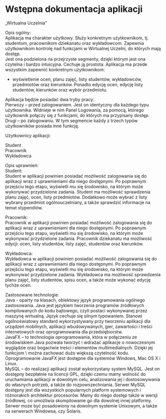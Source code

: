 # Wstępna dokumentacja aplikacji 
„Wirtualna Uczelnia” 

Opis ogólny: <br/>
Aplikacja ma charakter użytkowy. Służy konkretnym użytkownikom, tj. studentom, pracownikom dziekanatu oraz wykładowcom. Zapewnia użytkownikom kontrolę nad funkcjami w Wirtualnej Uczelni, do których mają dostęp.  
Jest ona podzielona na przejrzyste segmenty, dzięki którym jest ona czytelna i bardzo intuicyjna. Cechuje ją prostota. 
Aplikacja ma przede wszystkim zapewnić konkretnym użytkownikom: 
- wyświetlenie ocen, planu zajęć, listy studentów, wykładowców, przedmiotów oraz kierunków. Ponadto edycję ocen, edycję listy studentów, kierunków oraz wybór przedmiotu. 

Aplikacja będzie posiadać dwa tryby pracy:  
Pierwszy – przed zalogowaniem. Jest on identyczny dla każdego typu użytkownika. Widnieje w nim Panel Logowania, za pomocą, którego użytkownik połączy się z funkcjami, do których ma przypisany dostęp. 
Drugi  – po zalogowaniu. W tym segmencie każdy z trzech typów użytkowników posiada inne funkcję. 

Użytkownicy aplikacji:

Student </br>
Pracownik </br>
Wykładowca

Opis uprawnień:<br/>
Student: <br/>
Student w aplikacji powinien posiadać możliwość zalogowania się do aplikacji wraz z uprawnieniami dla niego dostępnymi. Po poprawnym przejściu tego etapu, wyświetli mu się środowisko, na którym może wykonywać przydzielone zadania. Student ma możliwość sprawdzenia planu zajęć, ocen, listy przedmiotów. Dodatkowo może wybrać z listy wybrany przedmiot ogólnouczelniany, a także sprawdzić informacje na temat stypendiów. 

Pracownik:<br/>
Pracownik w aplikacji powinien posiadać możliwość zalogowania się do aplikacji wraz z uprawnieniami dla niego dostępnymi. Po poprawnym przejściu tego etapu, wyświetli mu się środowisko, na którym może wykonywać przydzielone zadania. Pracownik dziekanatu ma możliwość edycji: ocen, listy studentów, listy zajęć, studentów oraz kierunków. 

Wykładowca: <br/>
Wykładowca w aplikacji powinien posiadać możliwość zalogowania się do aplikacji wraz z uprawnieniami dla niego dostępnymi. Po poprawnym przejściu tego etapu, wyświetli mu się środowisko, na którym może wykonywać przydzielone zadania. Wykładowca ma możliwość sprawdzenia planu zajęć, listy studentów, spisu ocen, a także może wykonać edycję tychże ocen. 

Zastosowane technologie:<br/>
Java - oparty na klasach, obiektowy język programowania ogólnego zastosowania. Java jest językiem tworzenia programów źródłowych kompilowanych do kodu bajtowego, czyli postaci wykonywanej przez maszynę wirtualną. Język cechuje się silnym typowaniem. Stanowi ogólnoświatowy standard wykorzystywany przy tworzeniu aplikacji dla urządzeń mobilnych, aplikacji wbudowywanych, gier, zawartości i treści internetowych oraz oprogramowania dla przedsiębiorstw.<br/>
JavaFX – to technologia oprogramowania, która w połączeniu ze środowiskiem Java pozwala tworzyć i wdrażać aplikacje o nowoczesnym wyglądzie oraz bogactwie treści i elementów multimedialnych. Dzięki jej funkcjom \ można zachować dużo większą czytelność kodu. Oprogramowanie JavaFX jest dostępne dla systemów Windows, Mac OS X i Linux. <br/>
MySQL – do realizacji aplikacji został wykorzystany system MySQL. Jest on dostępny bezpłatnie na licencji GPL, dzięki czemu mamy wolność do uruchamiania aplikacji w dowolnym celu, analizowania jej i dostosowywania do własnych potrzeb, a także do rozpowszechniania. Serwer MySQL dostępny jest dla wszystkich popularnych platform systemowych i różnorakich architektur procesorów. Mamy do niego dostęp także w wersji źródłowej, co umożliwia skompilowanie go dla dowolnej innej platformy. Serwer może być posadowiony na dowolnym systemie Unixowym, a także na serwerach Windowsa, czy Solaris. 
